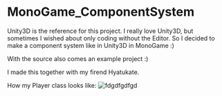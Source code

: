 # MonoGame_ComponentSystem

Unity3D is the reference for this project.
I really love Unity3D, but sometimes I wished about only coding without the Editor.
So I decided to make a component system like in Unity3D in MonoGame :)

With the source also comes an example project :)

I made this together with my firend Hyatukate.

How my Player class looks like:
![fdgdfgdfgd](https://cloud.githubusercontent.com/assets/1466920/13136246/23bcc048-d618-11e5-8bcb-35f1cb66dec4.PNG)

